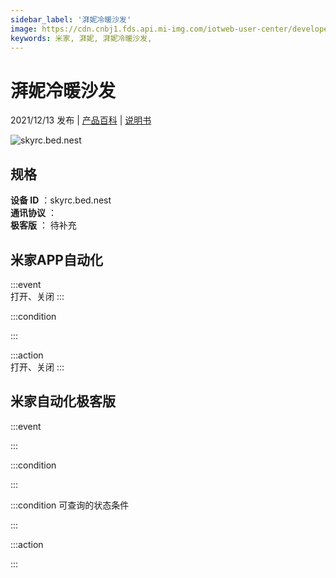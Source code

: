 ```yaml
---
sidebar_label: '湃妮冷暖沙发'
image: https://cdn.cnbj1.fds.api.mi-img.com/iotweb-user-center/developer_1679047956450JhdgOFrB.png?GalaxyAccessKeyId=AKVGLQWBOVIRQ3XLEW&Expires=9223372036854775807&Signature=d2EDlVcZisKjUBGhb+P1+HOwpho=
keywords: 米家, 湃妮, 湃妮冷暖沙发, 
---
```

# 湃妮冷暖沙发

2021/12/13 发布 | [产品百科](https://home.mi.com/webapp/content/baike/product/index.html?model=skyrc.bed.nest/) | [说明书](https://home.mi.com/views/introduction.html?model=skyrc.bed.nest&region=cn)

![skyrc.bed.nest](https://cdn.cnbj1.fds.api.mi-img.com/iotweb-user-center/developer_1679047956450JhdgOFrB.png?GalaxyAccessKeyId=AKVGLQWBOVIRQ3XLEW&Expires=9223372036854775807&Signature=d2EDlVcZisKjUBGhb+P1+HOwpho=)

## 规格  
> 
**设备 ID** ：skyrc.bed.nest  
**通讯协议** ：  
**极客版**  ： 待补充 


## 米家APP自动化  

:::event  
打开、关闭
:::

:::condition  

:::

:::action   
打开、关闭
:::

## 米家自动化极客版  

:::event  

:::

:::condition  

:::

:::condition 可查询的状态条件  

:::

:::action  

:::

        

